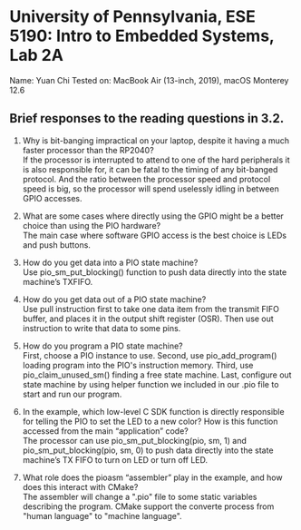 # University of Pennsylvania, ESE 5190: Intro to Embedded Systems, Lab 2A

   Name: Yuan Chi
   Tested on: MacBook Air (13-inch, 2019), macOS Monterey 12.6

## Brief responses to the reading questions in 3.2.

1. Why is bit-banging impractical on your laptop, despite it having a much faster processor than the RP2040?<br>
If the processor is interrupted to attend to one of the hard peripherals it is also responsible for, it can be fatal to the timing of any bit-banged protocol. And the ratio between the processor speed and protocol speed is big, so the processor will spend uselessly idling in between GPIO accesses.

2. What are some cases where directly using the GPIO might be a better choice than using the PIO hardware?<br>
The main case where software GPIO access is the best choice is LEDs and push buttons.

3. How do you get data into a PIO state machine?<br>
Use pio_sm_put_blocking() function to push data directly into the state machine’s TXFIFO.

4. How do you get data out of a PIO state machine?<br>
Use pull instruction first to take one data item from the transmit FIFO buffer, and places it in the output shift register (OSR). Then use out instruction  to write that data to some pins.

5. How do you program a PIO state machine?<br>
First, choose a PIO instance to use. Second, use pio_add_program() loading program into the PIO's instruction memory. Third, use pio_claim_unused_sm() finding a free state machine. Last, configure out state machine by using helper function we included in our .pio file to start and run our program.

6. In the example, which low-level C SDK function is directly responsible for telling the PIO to set the LED to a new color? How is this function accessed from the main “application” code?<br>
The processor can use pio_sm_put_blocking(pio, sm, 1) and pio_sm_put_blocking(pio, sm, 0) to push data directly into the state machine’s TX FIFO to turn on LED or turn off LED.
7. What role does the pioasm “assembler” play in the example, and how does this interact with CMake?<br>
The assembler will change a ".pio" file to some static variables describing the program. CMake support the converte process from "human language" to "machine language".
